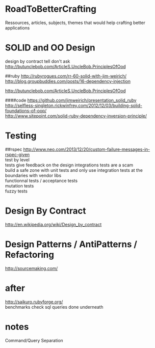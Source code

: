 RoadToBetterCrafting
====================

Ressources, articles, subjects, themes that would help crafting better applications

# SOLID and OO Design

design by contract
tell don't ask
http://butunclebob.com/ArticleS.UncleBob.PrinciplesOfOod  

##ruby
http://rubyrogues.com/rr-60-solid-with-jim-weirich/  
http://blog.groupbuddies.com/posts/16-dependency-injection  
  
http://butunclebob.com/ArticleS.UncleBob.PrinciplesOfOod

####code
https://github.com/jimweirich/presentation_solid_ruby  
http://selfless-singleton.rickwinfrey.com/2012/12/03/building-solid-foundations-of-oop/  
http://www.sitepoint.com/solid-ruby-dependency-inversion-principle/  
  
# Testing
##rspec
http://www.neo.com/2013/12/20/custom-failure-messages-in-rspec-given  
test by level  
tests give feedback on the design
integrations tests are a scam  
build a safe zone with unit tests and only use integration tests at the boundaries with vendor libs  
functionnal tests / acceptance tests  
mutation tests  
fuzzy tests

# Design By Contract
http://en.wikipedia.org/wiki/Design_by_contract
  
# Design Patterns / AntiPatterns / Refactoring
http://sourcemaking.com/
  
  
# after
http://saikuro.rubyforge.org/  
benchmarks
check sql queries done underneath  
  
# notes  
Command/Query Separation 
